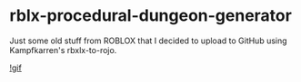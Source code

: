 # rblx-procedural-dungeon-generator
Just some old stuff from ROBLOX that I decided to upload to GitHub using Kampfkarren's rbxlx-to-rojo.

[!gif](/demonstration.gif)
